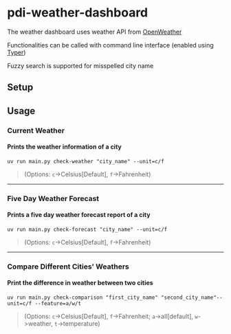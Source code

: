
# pdi-weather-dashboard

The weather dashboard uses weather API from [OpenWeather](https://openweathermap.org/)

Functionalities can be called with command line interface (enabled using [Typer](https://typer.tiangolo.com/))

Fuzzy search is supported for misspelled city name

## Setup

## Usage

### Current Weather

#### Prints the weather information of a city

```uv run main.py check-weather "city_name" --unit=c/f```

> (Options: `c`->Celsius[Default], `f`->Fahrenheit)

---

### Five Day Weather Forecast

#### Prints a five day weather forecast report of a city

```uv run main.py check-forecast "city_name" --unit=c/f```

> (Options: `c`->Celsius[Default], `f`->Fahrenheit)

---

### Compare Different Cities' Weathers

#### Print the difference in weather between two cities

```uv run main.py check-comparison "first_city_name" "second_city_name"--unit=c/f --feature=a/w/t```

> (Options: `c`->Celsius[Default], `f`->Fahrenheit; `a`->all[default], `w`->weather, `t`->temperature)
